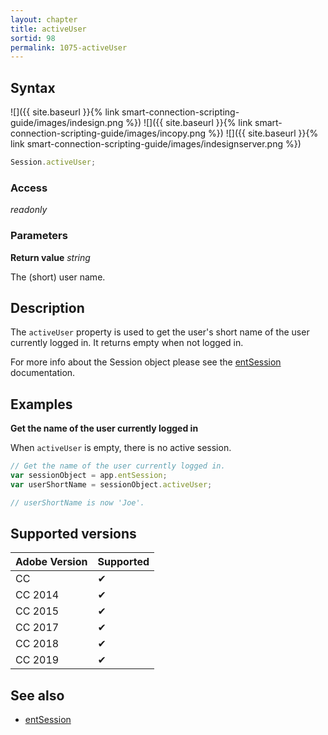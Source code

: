 ```yaml
---
layout: chapter
title: activeUser
sortid: 98
permalink: 1075-activeUser
---
```

## Syntax

![]({{ site.baseurl }}{% link smart-connection-scripting-guide/images/indesign.png %}) ![]({{ site.baseurl }}{% link smart-connection-scripting-guide/images/incopy.png %}) ![]({{ site.baseurl }}{% link smart-connection-scripting-guide/images/indesignserver.png %})
```javascript
Session.activeUser;
```

### Access

*readonly*

### Parameters

**Return value** *string*

The (short) user name.

## Description

The `activeUser` property is used to get the user's short name of the user currently logged in. It returns empty when not logged in.

For more info about the Session object please see the [entSession](../../Application/Properties/entSession.md) documentation.

## Examples

**Get the name of the user currently logged in**

When `activeUser` is empty, there is no active session.

```javascript
// Get the name of the user currently logged in.
var sessionObject = app.entSession;
var userShortName = sessionObject.activeUser;

// userShortName is now 'Joe'.
```

## Supported versions

| Adobe Version | Supported |
|---------------|---------|
| CC            | ✔       |
| CC 2014       | ✔       |
| CC 2015       | ✔       |
| CC 2017       | ✔       |
| CC 2018       | ✔       |
| CC 2019       | ✔       |

## See also

* [entSession](../../Application/Properties/entSession.md)